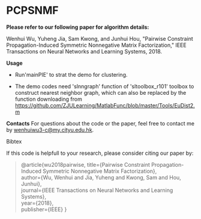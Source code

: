 # PCPSNMF
**Please refer to our following paper for algorithm details:**

Wenhui Wu, Yuheng Jia, Sam Kwong, and Junhui Hou, "Pairwise Constraint Propagation-Induced Symmetric Nonnegative Matrix Factorization," IEEE Transactions on Neural Networks and Learning Systems, 2018.

**Usage**
 
* Run'mainPIE' to strat the demo for clustering.

* The demo codes need 'slnngraph' function of 'sltoolbox_r101' toolbox to construct nearest neighbor graph, which can also be replaced by the function downloading from https://github.com/ZJULearning/MatlabFunc/blob/master/Tools/EuDist2.m 

**Contacts**
For questions about the code or the paper, feel free to contact me by wenhuiwu3-c@my.cityu.edu.hk.

Bibtex

If this code is helpfull to your research, please consider citing our paper by:

>@article{wu2018pairwise,
   title={Pairwise Constraint Propagation-Induced Symmetric Nonnegative Matrix Factorization},  
   author={Wu, Wenhui and Jia, Yuheng and Kwong, Sam and Hou, Junhui},  
   journal={IEEE Transactions on Neural Networks and Learning Systems},  
   year={2018},  
   publisher={IEEE}
}
